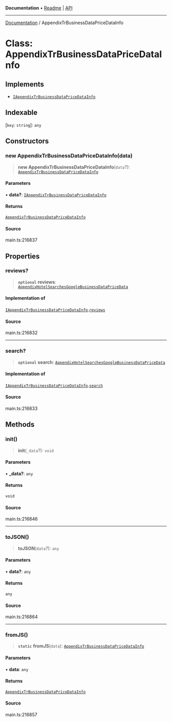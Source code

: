 **Documentation** • [Readme](../README.md) \| [API](../globals.md)

***

[Documentation](../README.md) / AppendixTrBusinessDataPriceDataInfo

# Class: AppendixTrBusinessDataPriceDataInfo

## Implements

- [`IAppendixTrBusinessDataPriceDataInfo`](../interfaces/IAppendixTrBusinessDataPriceDataInfo.md)

## Indexable

 \[`key`: `string`\]: `any`

## Constructors

### new AppendixTrBusinessDataPriceDataInfo(data)

> **new AppendixTrBusinessDataPriceDataInfo**(`data`?): [`AppendixTrBusinessDataPriceDataInfo`](AppendixTrBusinessDataPriceDataInfo.md)

#### Parameters

• **data?**: [`IAppendixTrBusinessDataPriceDataInfo`](../interfaces/IAppendixTrBusinessDataPriceDataInfo.md)

#### Returns

[`AppendixTrBusinessDataPriceDataInfo`](AppendixTrBusinessDataPriceDataInfo.md)

#### Source

main.ts:216837

## Properties

### reviews?

> **`optional`** **reviews**: [`AppendixHotelSearchesGoogleBusinessDataPriceData`](AppendixHotelSearchesGoogleBusinessDataPriceData.md)

#### Implementation of

[`IAppendixTrBusinessDataPriceDataInfo`](../interfaces/IAppendixTrBusinessDataPriceDataInfo.md).[`reviews`](../interfaces/IAppendixTrBusinessDataPriceDataInfo.md#reviews)

#### Source

main.ts:216832

***

### search?

> **`optional`** **search**: [`AppendixHotelSearchesGoogleBusinessDataPriceData`](AppendixHotelSearchesGoogleBusinessDataPriceData.md)

#### Implementation of

[`IAppendixTrBusinessDataPriceDataInfo`](../interfaces/IAppendixTrBusinessDataPriceDataInfo.md).[`search`](../interfaces/IAppendixTrBusinessDataPriceDataInfo.md#search)

#### Source

main.ts:216833

## Methods

### init()

> **init**(`_data`?): `void`

#### Parameters

• **\_data?**: `any`

#### Returns

`void`

#### Source

main.ts:216846

***

### toJSON()

> **toJSON**(`data`?): `any`

#### Parameters

• **data?**: `any`

#### Returns

`any`

#### Source

main.ts:216864

***

### fromJS()

> **`static`** **fromJS**(`data`): [`AppendixTrBusinessDataPriceDataInfo`](AppendixTrBusinessDataPriceDataInfo.md)

#### Parameters

• **data**: `any`

#### Returns

[`AppendixTrBusinessDataPriceDataInfo`](AppendixTrBusinessDataPriceDataInfo.md)

#### Source

main.ts:216857
